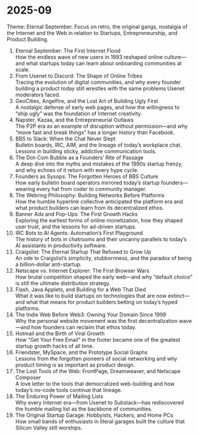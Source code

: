 # 2025-09

Theme: Eternal September. Focus on retro, the original gangs, nostalgia of the Internet and the Web in relation to Startups, Entrepreneurship, and Product Building.

1. Eternal September: The First Internet Flood  
How the endless wave of new users in 1993 reshaped online culture—and what startups today can learn about onboarding communities at scale.  
2. From Usenet to Discord: The Shape of Online Tribes  
Tracing the evolution of digital communities, and why every founder building a product today still wrestles with the same problems Usenet moderators faced.  
3. GeoCities, Angelfire, and the Lost Art of Building Ugly First  
A nostalgic defense of early web pages, and how the willingness to “ship ugly” was the foundation of Internet creativity.  
4. Napster, Kazaa, and the Entrepreneurial Outlaws  
The P2P era as an example of disruption without permission—and why “move fast and break things” has a longer history than Facebook.  
5. BBS to Slack: When the Chat Never Slept  
Bulletin boards, IRC, AIM, and the lineage of today’s workplace chat. Lessons in building sticky, addictive communication tools.
6. The Dot-Com Bubble as a Founders’ Rite of Passage  
A deep dive into the myths and mistakes of the 1990s startup frenzy, and why echoes of it return with every hype cycle.  
7. Founders as Sysops: The Forgotten Heroes of BBS Culture  
How early bulletin board operators mirrored today’s startup founders—wearing every hat from coder to community manager.
9. The Webring Philosophy: Building Networks Before Platforms  
How the humble hyperlink collective anticipated the platform era and what product builders can learn from its decentralized ethos.  
10. Banner Ads and Pop-Ups: The First Growth Hacks  
Exploring the earliest forms of online monetization, how they shaped user trust, and the lessons for ad-driven startups.
12. IRC Bots to AI Agents: Automation’s First Playground  
The history of bots in chatrooms and their uncanny parallels to today’s AI assistants in productivity software.  
13. Craigslist: The Eternal Startup That Refused to Grow Up  
An ode to Craigslist’s simplicity, stubbornness, and the paradox of being a billion-dollar anti-startup.  
15. Netscape vs. Internet Explorer: The First Browser Wars  
How brutal competition shaped the early web—and why “default choice” is still the ultimate distribution strategy.  
16. Flash, Java Applets, and Building for a Web That Died  
What it was like to build startups on technologies that are now extinct—and what that means for product builders betting on today’s hyped platforms.  
19. The Indie Web Before Web3: Owning Your Domain Since 1999  
Why the personal website movement was the first decentralization wave—and how founders can reclaim that ethos today.  
20. Hotmail and the Birth of Viral Growth  
How “Get Your Free Email” in the footer became one of the greatest startup growth hacks of all time.  
23. Friendster, MySpace, and the Prototype Social Graphs  
Lessons from the forgotten pioneers of social networking and why product timing is as important as product design.  
25. The Lost Tools of the Web: FrontPage, Dreamweaver, and Netscape Composer  
A love letter to the tools that democratized web-building and how today’s no-code tools continue that lineage.  
27. The Enduring Power of Mailing Lists  
Why every Internet era—from Usenet to Substack—has rediscovered the humble mailing list as the backbone of communities.  
30. The Original Startup Garage: Hobbyists, Hackers, and Home PCs  
How small bands of enthusiasts in literal garages built the culture that Silicon Valley still worships.